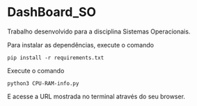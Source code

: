 # DashBoard_SO
Trabalho desenvolvido para a disciplina Sistemas Operacionais.

Para instalar as dependências, execute o comando

    pip install -r requirements.txt

Execute o comando

    python3 CPU-RAM-info.py

E acesse a URL mostrada no terminal através do seu browser.
